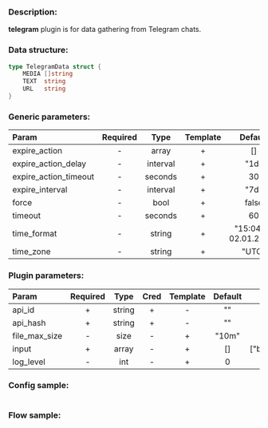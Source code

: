 ### Description:

**telegram** plugin is for data gathering from Telegram chats.

### Data structure:

```go
type TelegramData struct {
	MEDIA []string
	TEXT  string
	URL   string
}
```

### Generic parameters:

| Param                 | Required |   Type   | Template |        Default        | Description |
|:----------------------|:--------:|:--------:|:--------:|:---------------------:|:------------|
| expire_action         |    -     |  array   |    +     |          []           |             |
| expire_action_delay   |    -     | interval |    +     |         "1d"          |             |
| expire_action_timeout |    -     | seconds  |    +     |          30           |             |
| expire_interval       |    -     | interval |    +     |         "7d"          |             |
| force                 |    -     |   bool   |    +     |         false         |             |
| timeout               |    -     | seconds  |    +     |          60           |             |
| time_format           |    -     |  string  |    +     | "15:04:05 02.01.2006" |             |
| time_zone             |    -     |  string  |    +     |         "UTC"         |             |


### Plugin parameters:

| Param         | Required |  Type  | Cred | Template | Default |     Example      | Description |
|:--------------|:--------:|:------:|:----:|:--------:|:-------:|:----------------:|:------------|
| api_id        |    +     | string |  +   |    -     |   ""    |        ""        |             |
| api_hash      |    +     | string |  +   |    -     |   ""    |        ""        |             |
| file_max_size |    -     |  size  |  -   |    +     |  "10m"  |       "1g"       |             |
| input         |    +     | array  |  -   |    +     |   []    | ["breakingmash"] |             |
| log_level     |    -     |  int   |  -   |    +     |    0    |        90        |             |


### Config sample:

```toml

```

### Flow sample:

```yaml
```